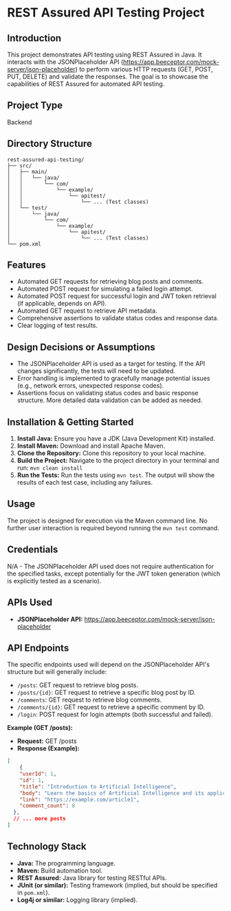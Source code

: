 # REST Assured API Testing Project

## Introduction

This project demonstrates API testing using REST Assured in Java.  It interacts with the JSONPlaceholder API (https://app.beeceptor.com/mock-server/json-placeholder) to perform various HTTP requests (GET, POST, PUT, DELETE) and validate the responses. The goal is to showcase the capabilities of REST Assured for automated API testing.

## Project Type

Backend



## Directory Structure

```
rest-assured-api-testing/
├── src/
│   ├── main/
│   │   └── java/
│   │       └── com/
│   │           └── example/
│   │               └── apitest/
│   │                   └── ... (Test classes)
│   └── test/
│       └── java/
│           └── com/
│               └── example/
│                   └── apitest/
│                       └── ... (Test classes)
└── pom.xml
```




## Features

- Automated GET requests for retrieving blog posts and comments.
- Automated POST request for simulating a failed login attempt.
- Automated POST request for successful login and JWT token retrieval (if applicable, depends on API).
- Automated GET request to retrieve API metadata.
- Comprehensive assertions to validate status codes and response data.
- Clear logging of test results.

## Design Decisions or Assumptions

- The JSONPlaceholder API is used as a target for testing.  If the API changes significantly, the tests will need to be updated.
-  Error handling is implemented to gracefully manage potential issues (e.g., network errors, unexpected response codes).
-  Assertions focus on validating status codes and basic response structure.  More detailed data validation can be added as needed.


## Installation & Getting Started

1. **Install Java:** Ensure you have a JDK (Java Development Kit) installed.
2. **Install Maven:**  Download and install Apache Maven.
3. **Clone the Repository:** Clone this repository to your local machine.
4. **Build the Project:** Navigate to the project directory in your terminal and run: `mvn clean install`
5. **Run the Tests:** Run the tests using `mvn test`.  The output will show the results of each test case, including any failures.


## Usage

The project is designed for execution via the Maven command line.  No further user interaction is required beyond running the `mvn test` command.


## Credentials

N/A - The JSONPlaceholder API used does not require authentication for the specified tasks, except potentially for the JWT token generation (which is explicitly tested as a scenario).


## APIs Used

- **JSONPlaceholder API:** https://app.beeceptor.com/mock-server/json-placeholder


## API Endpoints

The specific endpoints used will depend on the JSONPlaceholder API's structure but will generally include:

- `/posts`:  GET request to retrieve blog posts.
- `/posts/{id}`: GET request to retrieve a specific blog post by ID.
- `/comments`: GET request to retrieve blog comments.
- `/comments/{id}`: GET request to retrieve a specific comment by ID.
- `/login`: POST request for login attempts (both successful and failed).


**Example (GET /posts):**

* **Request:**  GET /posts
* **Response (Example):**
```json
[
    {
    "userId": 1,
    "id": 1,
    "title": "Introduction to Artificial Intelligence",
    "body": "Learn the basics of Artificial Intelligence and its applications in various industries.",
    "link": "https://example.com/article1",
    "comment_count": 8
  },
  // ... more posts
]
```


## Technology Stack

- **Java:** The programming language.
- **Maven:** Build automation tool.
- **REST Assured:** Java library for testing RESTful APIs.
- **JUnit (or similar):** Testing framework (implied, but should be specified in `pom.xml`).
- **Log4j or similar:** Logging library (implied).
